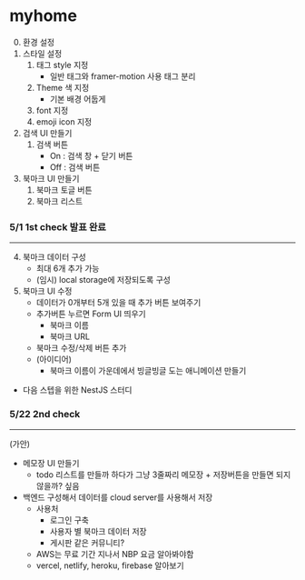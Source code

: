 # myhome

0. 환경 설정
1. 스타일 설정
   1. 태그 style 지정
      - 일반 태그와 framer-motion 사용 태그 분리
   2. Theme 색 지정
      - 기본 배경 어둡게
   3. font 지정
   4. emoji icon 지정
2. 검색 UI 만들기
   1. 검색 버튼
      - On : 검색 창 + 닫기 버튼
      - Off : 검색 버튼
3. 북마크 UI 만들기
   1. 북마크 토글 버튼
   2. 북마크 리스트

###  5/1 1st check 발표 완료 
---

4. 북마크 데이터 구성
   - 최대 6개 추가 가능
   - (임시) local storage에 저장되도록 구성
5. 북마크 UI 수정
   - 데이터가 0개부터 5개 있을 때 추가 버튼 보여주기
   - 추가버튼 누르면 Form UI 띄우기
      - 북마크 이름
      - 북마크 URL
   - 북마크 수정/삭제 버튼 추가 
   - (아이디어) 
      - 북마크 이름이 가운데에서 빙글빙글 도는 애니메이션 만들기
* 다음 스텝을 위한 NestJS 스터디

###  5/22 2nd check 
---

(가안) 
* 메모장 UI 만들기 
   - todo 리스트를 만들까 하다가 그냥 3줄짜리 메모장 + 저장버튼을 만들면 되지 않을까? 싶음
* 백엔드 구성해서 데이터를 cloud server를 사용해서 저장
   - 사용처
      - 로그인 구축
      - 사용자 별 북마크 데이터 저장
      - 게시판 같은 커뮤니티?
   - AWS는 무료 기간 지나서 NBP 요금 알아봐야함
   - vercel, netlify, heroku, firebase 알아보기  
